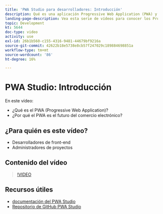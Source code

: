```yaml
---
title: 'PWA Studio para desarrolladores: Introducción'
description: Qué es una aplicación Progressive Web Application (PWA) y por qué PWA Studio es el futuro.
landing-page-description: Vea esta serie de vídeos para conocer los Progressive Web Application (PWA) y por qué el PWA Studio es el futuro de [!DNL Commerce] sitios web.
topic: Development
kt: 5644
doc-type: video
activity: use
exl-id: 26b1b560-c155-4316-9481-44679bf9216a
source-git-commit: 42622b18e5738e8cb57f247029c189884698851a
workflow-type: tm+mt
source-wordcount: '86'
ht-degree: 16%

---
```


# PWA Studio: Introducción

En este vídeo:

- ¿Qué es el PWA (Progressive Web Application)?
- ¿Por qué el PWA es el futuro del comercio electrónico?

## ¿Para quién es este vídeo?

- Desarrolladores de front-end
- Administradores de proyectos

## Contenido del vídeo

>[!VIDEO](https://video.tv.adobe.com/v/35715?quality=12&learn=on)

## Recursos útiles

- [documentación del PWA Studio](https://developer.adobe.com/commerce/pwa-studio/)
- [Repositorio de GitHub PWA Studio](https://github.com/magento/pwa-studio)
